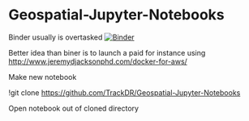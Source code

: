 # Geospatial-Jupyter-Notebooks

Binder usually is overtasked
[![Binder](http://mybinder.org/badge.svg)](http://mybinder.org:/repo/trackdr/moddedipythonnotebooks)

Better idea than biner is to launch a paid for instance using
http://www.jeremydjacksonphd.com/docker-for-aws/

Make new notebook

!git clone https://github.com/TrackDR/Geospatial-Jupyter-Notebooks

Open notebook out of cloned directory
